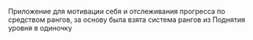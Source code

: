 Приложение для мотивации себя и отслеживания прогресса по средством рангов, за основу была взята система рангов из Поднятия уровня в одиночку
